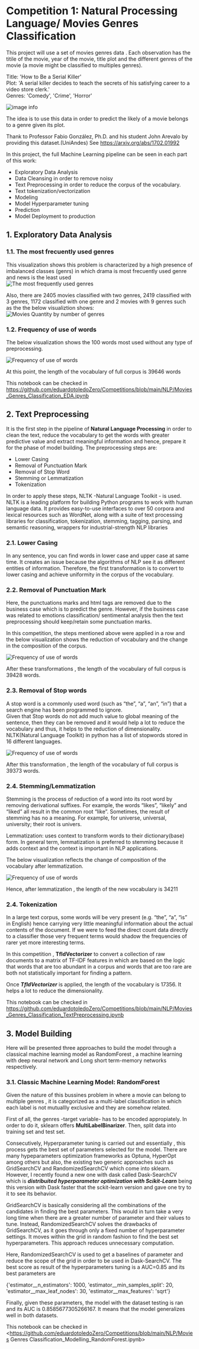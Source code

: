 # Competition 1: Natural Processing Language/ Movies Genres Classification

This project will use a set of movies genres data . Each observation has the titile of the movie, year of the movie, title plot and the different genres of the movie (a movie might be classified to multiples genres).

Title: 'How to Be a Serial Killer'</br>
Plot: 'A serial killer decides to teach the secrets of his satisfying career to a video store clerk.'</br>
Genres: 'Comedy', 'Crime', 'Horror'

![image info](https://eduardotoledozero.github.io/assets/img/competitions/moviegenre.png)

The idea is to use this data in order to predict the likely of a movie belongs to a genre given its plot.

Thank to Professor Fabio González, Ph.D. and his student John Arevalo by providing  this dataset.(UniAndes) See <https://arxiv.org/abs/1702.01992>

In this project, the full Machine Learning pipeline can be seen in each part of this work:

- Exploratory  Data Analysis
- Data Cleansing in order to remove noisy
- Text Preprocessing in order to reduce the corpus of the vocabulary.
- Text tokenization/vectorization
- Modeling  
- Model Hyperparameter tuning
- Prediction
- Model Deployment to production  

## 1. Exploratory  Data Analysis

### 1.1. The most frecuently used genres

This visualization shows this problem is characterized by a high presence of imbalanced classes (genrs) in which drama is most frecuently used genre and news is the least used  </br>
![The most frequently used genres](https://eduardotoledozero.github.io/assets/img/competitions/nlp/movies_genres_classification/mostusedgenres.jpg)

Also, there are 2405 movies classified with two genres, 2419 classified with 3 genres, 1172 classified with one genre and 2 movies with 9 genres such as the the below visualiztion shows:
![Movies Quantity by number of genres](https://eduardotoledozero.github.io/assets/img/competitions/nlp/movies_genres_classification/frequencyofgenres.jpg)

### 1.2. Frequency of use of words

The below visualization shows the 100 words most used without any type of preprocessing.

![Frequency of use of words](https://eduardotoledozero.github.io/assets/img/competitions/nlp/movies_genres_classification/fequencyofuseofwords.jpg)

At this point, the length of the vocabulary of full corpus is  39646 words

This notebook can be checked in  <https://github.com/eduardotoledoZero/Competitions/blob/main/NLP/Movies_Genres_Classification_EDA.ipynb>

## 2. Text Preprocessing

It is the first step in the pipeline  of **Natural Language Processing**  in order to clean the text, reduce the vocabulary to get the words with greater predictive value and extract meaningful information and hence, prepare it for the phase of model building.
The preprocessing steps are:

- Lower Casing
- Removal of Punctuation Mark
- Removal of Stop Word 
- Stemming or Lemmatization
- Tokenization

In order to apply these steps, NLTK -Natural Language Toolkit - is used. NLTK is a leading platform for building Python programs to work with human language data. It provides easy-to-use interfaces to over 50 corpora and lexical resources such as WordNet, along with a suite of text processing libraries for classification, tokenization, stemming, tagging, parsing, and semantic reasoning, wrappers for industrial-strength NLP libraries

### 2.1. Lower Casing

In any sentence, you can find words in lower case and upper case at same time. It creates an issue because the algorithms of NLP see it as different entities of information. Therefore, the first transformation is to convert to lower casing and achieve uniformity in the corpus of the vocabulary.

### 2.2. Removal of Punctuation Mark 

Here, the punctuations marks  and html tags  are removed due to the business case which is to predict the genre. However, if the business case was related to emotions classification/ sentimental analysis then the text preprocessing should keep/retain some punctuation marks.

In this competition, the steps mentioned above were applied in a row and the below visualization shows the reduction of vocabulary and the change in the composition of the corpus.

![Frequency of use of words](https://eduardotoledozero.github.io/assets/img/competitions/nlp/movies_genres_classification/textprocessing_1.jpg)

After these transformations , the length of the vocabulary of full corpus is  39428 words.

### 2.3. Removal of Stop words

A stop word is a commonly used word (such as “the”, “a”, “an”, “in”) that a search engine has been programmed to ignore.</br>
Given that Stop words  do not add much value to global meaning  of the sentence, then they can be removed and it would help a lot to reduce the vocabulary and thus, it helps to the reduction of dimensionality.
NLTK(Natural Language Toolkit) in python has a list of stopwords stored in 16 different languages.

![Frequency of use of words](https://eduardotoledozero.github.io/assets/img/competitions/nlp/movies_genres_classification/stopword_removal.jpg)

After this transformation , the length of the vocabulary of full corpus is  39373 words.

### 2.4. Stemming/Lemmatization

Stemming is the process of reduction of a word into its root word by removing derivational suffixes. For example, the words “likes”, “likely” and “liked” all result in the common root “like”. Sometimes, the result of stemming has no a meaning. For example, for universe, universal, university; their root is univers.

Lemmatization: uses context  to transform words to their dictionary(base) form. In general term, lemmatization is preferred to stemming because it adds context and the context is important in NLP applications.

The below visualization reflects the change of composition of the vocabulary after lemmatization.

![Frequency of use of words](https://eduardotoledozero.github.io/assets/img/competitions/nlp/movies_genres_classification/lemmatization.jpg)

Hence, after lemmatization , the length of the new vocabulary is 34211

### 2.4. Tokenization

In a large text corpus, some words will be very present (e.g. “the”, “a”, “is” in English) hence carrying very little meaningful information about the actual contents of the document. If we were to feed the direct count data directly to a classifier those very frequent terms would shadow the frequencies of rarer yet more interesting terms.

In this competition , **TfIdVectorizer** to convert a collection of raw documents to a matrix of TF-IDF features in which are based on the logic that words that are too abundant in a corpus and words that are too rare are both not statistically important for finding a pattern.

Once ***TfIdVectorizer*** is applied, the length of the vocabulary is 17356. It helps a lot to reduce the dimensionality.

This notebook can be checked in  <https://github.com/eduardotoledoZero/Competitions/blob/main/NLP/Movies_Genres_Classification_TextPreprocessing.ipynb>

## 3. Model Building

Here will be presented three approaches to build the model through a classical machine learning model as RandomForest , a machine learning with deep neural network and Long short term-memory networks respectively.

### 3.1. Classic Machine Learning Model: RandomForest

Given the nature  of this bussines problem in where a movie can belong to  multiple genres ,  it is categorized as a multi-label classification in which each label is  not mutuallly exclusive and they are somehow related.</br>

First of all, the genres -target variable- has to be encoded appropiately. In order to do it, sklearn offers **MultiLabelBinarizer**. Then, split  data into training set and test set. 

Consecutively, Hyperparameter tuning is carried out and essentially , this process gets the best set of parameters selected for the model. There are many hypeparameters optimization frameworks as Optuna, HyperOpt among others but also, the existing two generic approaches such as GridSearchCV and RandomizedSearchCV which come into sklearn. However,  I recently found a new one with dask called Dask-SearchCV which is ***distribuited hyperparameter optimization with Scikit-Learn*** being this version with Dask faster that  the sckit-learn version and gave one try to it to see its behavior.

GridSearchCV is basically considering all the combinations of the candidates in finding the best parameters. This would in turn take a very long time when there are a greater number of parameter and their values to tune. Instead, RandomizedSearchCV solves the drawbacks of GridSearchCV, as it goes through only a fixed number of hyperparameter settings. It moves within the grid in random fashion to find the best set hyperparameters. This approach reduces unnecessary computation.

Here, RandomizedSearchCV is used to get a baselines of parameter and reduce the scope of the grid in order to be used in Dask-SearchCV.
The best score as result of the hyperparameters tuning is a AUC=0.85 and its best parameters are 

{'estimator__n_estimators': 1000, 'estimator__min_samples_split': 20, 'estimator__max_leaf_nodes': 30, 'estimator__max_features': 'sqrt'}

Finally, given these parameters, the model  with the dataset testing is ran and its AUC is 0.8585677305266167. It means that the model generalizes well in both datasets.


This notebook can be checked in  <https://github.com/eduardotoledoZero/Competitions/blob/main/NLP/Movies Genres Classification_Modelling_RandomForest.ipynb>
